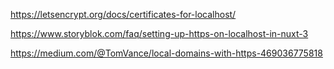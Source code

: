 https://letsencrypt.org/docs/certificates-for-localhost/

https://www.storyblok.com/faq/setting-up-https-on-localhost-in-nuxt-3

https://medium.com/@TomVance/local-domains-with-https-469036775818

